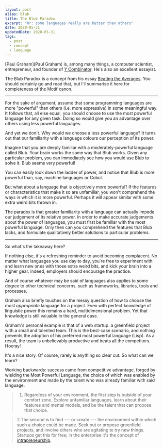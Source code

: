 ```yaml
---
layout: post
alias: blub
title: The Blub Paradox
excerpt: "Or: some languages really are better than others"
date: 2020-05-31
updatedDate: 2020-05-31
tags:
  - post
  - concept
  - language
---
```


[Paul Graham](Paul Graham) is, among many things, a computer scientist, entrepreneur, and founder of [Y Combinator](https://www.ycombinator.com/). He's also an excellent essayist.

The Blub Paradox is a concept from his essay [Beating the Averages](http://www.paulgraham.com/avg.html). You should certainly go and read that, but I'll summarise it here for completeness of the Motif canon.

---

For the sake of argument, assume that some programming languages are more "powerful" than others (i.e. more expressive) in some meaningful way. It follows that, all else equal, you should choose to use the most powerful language for any given task. Doing so would give you an advantage over others using less powerful languages.

And yet we don't. Why would we choose a less powerful language? It turns out that our familiarity with a language colours our perception of its power.

Imagine that you are deeply familiar with a moderately-powerful language called Blub. Your brain works the same way that Blub works. Given any particular problem, you can immediately see how you would use Blub to solve it. Blub seems very powerful!

You can easily look down the ladder of power, and notice that Blub is more powerful than, say, machine languages or Cobol.

But what about a language that is objectively more powerful? If the features or characteristics that make it so are unfamiliar, you won't comprehend the ways in which it is more powerful. Perhaps it will appear similar with some extra weird bits thrown in.

The paradox is that greater familiarity with a language can actually impede our judgement of its relative power. In order to make accurate judgements about the power of languages, you must first be familiar with the most powerful language. Only then can you comprehend the features that Blub lacks, and formulate qualitatively better solutions to particular problems.

---

So what's the takeaway here?

If nothing else, it's a refreshing reminder to avoid becoming complacent. No matter what languages you use day to day, you're free to experiment with and learn new ones with those extra weird bits, and kick your brain into a higher gear. Indeed, employers should encourage the practice.

And of course whatever may be said of languages also applies to some degree to other technical concerns, such as frameworks, libraries, tools and processes.

Graham also briefly touches on the messy question of how to choose the most *appropriate* language for a project. Even with perfect knowledge of linguistic power this remains a hard, multidimensional problem. Yet that knowledge is still valuable in the general case.

Graham's personal example is that of a web startup: a greenfield project with a small and talented team. This is the best-case scenario, and nothing prevents the adoption of his preferred most powerful language (Lisp). As a result, the team is unbelievably productive and beats all the competitors. Hooray!

It's a nice story. Of course, rarely is anything so clear cut. So what can we learn?

Working backwards: success came from competitive advantage, forged by wielding the Most Powerful Language, the choice of which was enabled by the environment and made by the talent who was already familiar with said language.

> 1. Regardless of your environment, the first step is outside of your comfort zone. Explore unfamiliar languages, learn about their features and mental models, and be the talent that can propose that choice.

> 2.The second is to find --- or create --- the environment within which such a choice could be made. Seek out or propose greenfield projects, and involve others who are agitating to try new things. Startups get this for free; in the enterprise it's the concept of [intrapreneurship](intrapreneurship).
